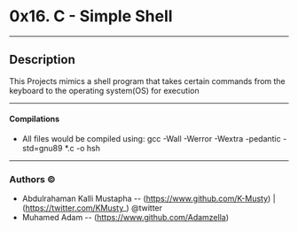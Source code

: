 # 0x16. C - Simple Shell

------------------------
## Description

This Projects mimics a shell program that takes certain commands from the keyboard to the operating system(OS) for execution

------------------------
#### Compilations

- All files would be compiled using: gcc -Wall -Werror -Wextra -pedantic -std=gnu89 *.c -o hsh

-----------------------
### Authors &copy;

- Abdulrahaman Kalli Mustapha -- (https://www.github.com/K-Musty) | (https://twitter.com/KMusty_) @twitter
- Muhamed Adam -- (https://www.github.com/Adamzella) 
